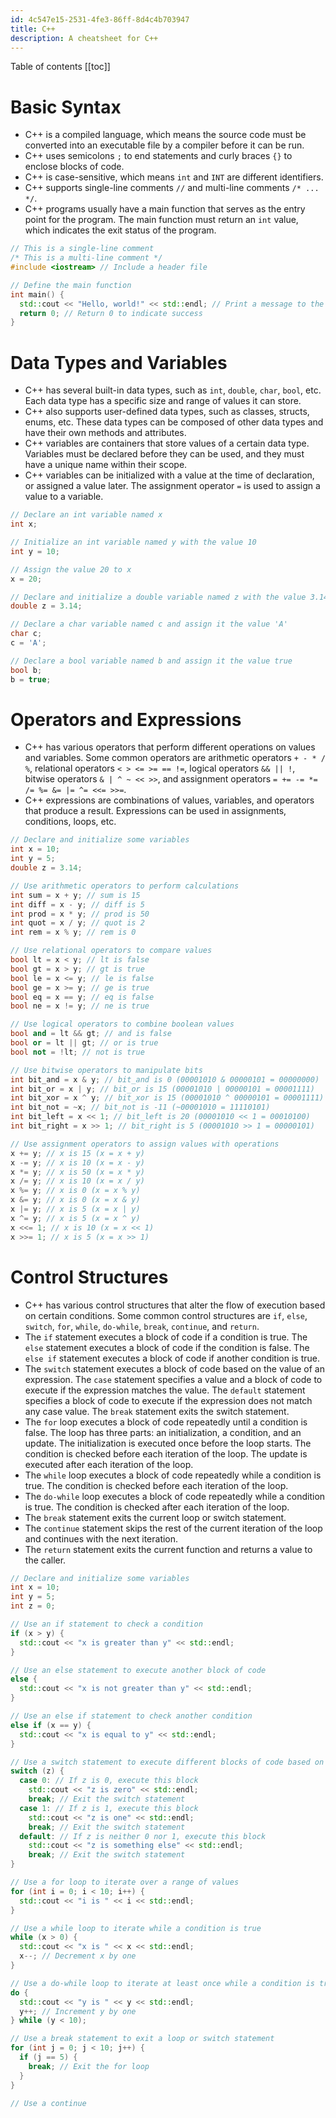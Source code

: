 ```yaml
---
id: 4c547e15-2531-4fe3-86ff-8d4c4b703947
title: C++
description: A cheatsheet for C++
---
```


Table of contents
[[toc]]

# Basic Syntax

- C++ is a compiled language, which means the source code must be converted into an executable file by a compiler before it can be run.
- C++ uses semicolons `;` to end statements and curly braces `{}` to enclose blocks of code.
- C++ is case-sensitive, which means `int` and `INT` are different identifiers.
- C++ supports single-line comments `//` and multi-line comments `/* ... */`.
- C++ programs usually have a main function that serves as the entry point for the program. The main function must return an `int` value, which indicates the exit status of the program.

```cpp
// This is a single-line comment
/* This is a multi-line comment */
#include <iostream> // Include a header file

// Define the main function
int main() {
  std::cout << "Hello, world!" << std::endl; // Print a message to the standard output
  return 0; // Return 0 to indicate success
}
```

# Data Types and Variables

- C++ has several built-in data types, such as `int`, `double`, `char`, `bool`, etc. Each data type has a specific size and range of values it can store.
- C++ also supports user-defined data types, such as classes, structs, enums, etc. These data types can be composed of other data types and have their own methods and attributes.
- C++ variables are containers that store values of a certain data type. Variables must be declared before they can be used, and they must have a unique name within their scope.
- C++ variables can be initialized with a value at the time of declaration, or assigned a value later. The assignment operator `=` is used to assign a value to a variable.

```cpp
// Declare an int variable named x
int x;

// Initialize an int variable named y with the value 10
int y = 10;

// Assign the value 20 to x
x = 20;

// Declare and initialize a double variable named z with the value 3.14
double z = 3.14;

// Declare a char variable named c and assign it the value 'A'
char c;
c = 'A';

// Declare a bool variable named b and assign it the value true
bool b;
b = true;
```

# Operators and Expressions

- C++ has various operators that perform different operations on values and variables. Some common operators are arithmetic operators `+ - * / %`, relational operators `< > <= >= == !=`, logical operators `&& || !`, bitwise operators `& | ^ ~ << >>`, and assignment operators `= += -= *= /= %= &= |= ^= <<= >>=`.
- C++ expressions are combinations of values, variables, and operators that produce a result. Expressions can be used in assignments, conditions, loops, etc.

```cpp
// Declare and initialize some variables
int x = 10;
int y = 5;
double z = 3.14;

// Use arithmetic operators to perform calculations
int sum = x + y; // sum is 15
int diff = x - y; // diff is 5
int prod = x * y; // prod is 50
int quot = x / y; // quot is 2
int rem = x % y; // rem is 0

// Use relational operators to compare values
bool lt = x < y; // lt is false
bool gt = x > y; // gt is true
bool le = x <= y; // le is false
bool ge = x >= y; // ge is true
bool eq = x == y; // eq is false
bool ne = x != y; // ne is true

// Use logical operators to combine boolean values
bool and = lt && gt; // and is false
bool or = lt || gt; // or is true
bool not = !lt; // not is true

// Use bitwise operators to manipulate bits
int bit_and = x & y; // bit_and is 0 (00001010 & 00000101 = 00000000)
int bit_or = x | y; // bit_or is 15 (00001010 | 00000101 = 00001111)
int bit_xor = x ^ y; // bit_xor is 15 (00001010 ^ 00000101 = 00001111)
int bit_not = ~x; // bit_not is -11 (~00001010 = 11110101)
int bit_left = x << 1; // bit_left is 20 (00001010 << 1 = 00010100)
int bit_right = x >> 1; // bit_right is 5 (00001010 >> 1 = 00000101)

// Use assignment operators to assign values with operations
x += y; // x is 15 (x = x + y)
x -= y; // x is 10 (x = x - y)
x *= y; // x is 50 (x = x * y)
x /= y; // x is 10 (x = x / y)
x %= y; // x is 0 (x = x % y)
x &= y; // x is 0 (x = x & y)
x |= y; // x is 5 (x = x | y)
x ^= y; // x is 5 (x = x ^ y)
x <<= 1; // x is 10 (x = x << 1)
x >>= 1; // x is 5 (x = x >> 1)
```

# Control Structures

- C++ has various control structures that alter the flow of execution based on certain conditions. Some common control structures are `if`, `else`, `switch`, `for`, `while`, `do-while`, `break`, `continue`, and `return`.
- The `if` statement executes a block of code if a condition is true. The `else` statement executes a block of code if the condition is false. The `else if` statement executes a block of code if another condition is true.
- The `switch` statement executes a block of code based on the value of an expression. The `case` statement specifies a value and a block of code to execute if the expression matches the value. The `default` statement specifies a block of code to execute if the expression does not match any case value. The `break` statement exits the switch statement.
- The `for` loop executes a block of code repeatedly until a condition is false. The loop has three parts: an initialization, a condition, and an update. The initialization is executed once before the loop starts. The condition is checked before each iteration of the loop. The update is executed after each iteration of the loop.
- The `while` loop executes a block of code repeatedly while a condition is true. The condition is checked before each iteration of the loop.
- The `do-while` loop executes a block of code repeatedly while a condition is true. The condition is checked after each iteration of the loop.
- The `break` statement exits the current loop or switch statement.
- The `continue` statement skips the rest of the current iteration of the loop and continues with the next iteration.
- The `return` statement exits the current function and returns a value to the caller.

```cpp
// Declare and initialize some variables
int x = 10;
int y = 5;
int z = 0;

// Use an if statement to check a condition
if (x > y) {
  std::cout << "x is greater than y" << std::endl;
}

// Use an else statement to execute another block of code
else {
  std::cout << "x is not greater than y" << std::endl;
}

// Use an else if statement to check another condition
else if (x == y) {
  std::cout << "x is equal to y" << std::endl;
}

// Use a switch statement to execute different blocks of code based on a value
switch (z) {
  case 0: // If z is 0, execute this block
    std::cout << "z is zero" << std::endl;
    break; // Exit the switch statement
  case 1: // If z is 1, execute this block
    std::cout << "z is one" << std::endl;
    break; // Exit the switch statement
  default: // If z is neither 0 nor 1, execute this block
    std::cout << "z is something else" << std::endl;
    break; // Exit the switch statement
}

// Use a for loop to iterate over a range of values
for (int i = 0; i < 10; i++) {
  std::cout << "i is " << i << std::endl;
}

// Use a while loop to iterate while a condition is true
while (x > 0) {
  std::cout << "x is " << x << std::endl;
  x--; // Decrement x by one
}

// Use a do-while loop to iterate at least once while a condition is true
do {
  std::cout << "y is " << y << std::endl;
  y++; // Increment y by one
} while (y < 10);

// Use a break statement to exit a loop or switch statement
for (int j = 0; j < 10; j++) {
  if (j == 5) {
    break; // Exit the for loop
  }
}

// Use a continue
```
